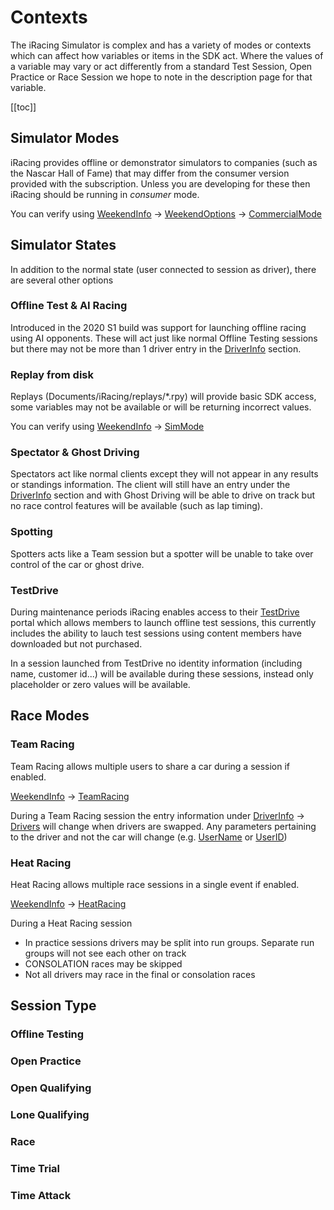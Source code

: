 # Contexts

The iRacing Simulator is complex and has a variety of modes or contexts which can affect how variables or items in the SDK act. Where the values of a variable may vary or act differently from a standard Test Session, Open Practice or Race Session we hope to note in the description page for that variable.

[[toc]]

## Simulator Modes

iRacing provides offline or demonstrator simulators to companies (such as the Nascar Hall of Fame) that may differ from the consumer version provided with the subscription. Unless you are developing for these then iRacing should be running in *consumer* mode.

You can verify using [WeekendInfo](/yaml/weekendinfo.md) -> [WeekendOptions](/yaml/weekendinfo.md#weekendoption) -> [CommercialMode](/yaml/weekendinfo.md#commercialmode)

## Simulator States

In addition to the normal state (user connected to session as driver), there are several other options

### Offline Test & AI Racing

Introduced in the 2020 S1 build was support for launching offline racing using AI opponents. These will act just like normal Offline Testing sessions but there may not be more than 1 driver entry in the [DriverInfo](/yaml/driverinfo) section.

### Replay from disk

Replays (Documents/iRacing/replays/*.rpy) will provide basic SDK access, some variables may not be available or will be returning incorrect values.

You can verify using [WeekendInfo](/yaml/weekendinfo.md) -> [SimMode](/yaml/weekendinfo.md#simmode)

### Spectator & Ghost Driving

Spectators act like normal clients except they will not appear in any results or standings information. The client will still have an entry under the [DriverInfo](/yaml/driverinfo.md) section and with Ghost Driving will be able to drive on track but no race control features will be available (such as lap timing).

### Spotting

Spotters acts like a Team session but a spotter will be unable to take over control of the car or ghost drive.

### TestDrive

During maintenance periods iRacing enables access to their [TestDrive](https://testdrive.iracing.com/) portal which allows members to launch offline test sessions, this currently includes the ability to lauch test sessions using content members have downloaded but not purchased.

In a session launched from TestDrive no identity information (including name, customer id...) will be available during these sessions, instead only placeholder or zero values will be available.

## Race Modes

### Team Racing

Team Racing allows multiple users to share a car during a session if enabled.

[WeekendInfo](/yaml/weekendinfo.md) -> [TeamRacing](/yaml/weekendinfo.md#teamracing)

During a Team Racing session the entry information under [DriverInfo](/yaml/driverinfo.md) -> [Drivers](/yaml/driverinfo.md#Drivers) will change when drivers are swapped. Any parameters pertaining to the driver and not the car will change (e.g. [UserName](/yaml/driverinfo.md#UserName) or [UserID](/yaml/driverinfo.md#UserID))

### Heat Racing

Heat Racing allows multiple race sessions in a single event if enabled.

[WeekendInfo](/yaml/weekendinfo.md) -> [HeatRacing](/yaml/weekendinfo.md#heatracing)

During a Heat Racing session

* In practice sessions drivers may be split into run groups. Separate run groups will not see each other on track
* CONSOLATION races may be skipped
* Not all drivers may race in the final or consolation races

## Session Type

### Offline Testing

### Open Practice

### Open Qualifying

### Lone Qualifying

### Race

### Time Trial

### Time Attack

